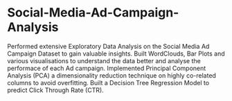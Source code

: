 # Social-Media-Ad-Campaign-Analysis
Performed extensive Exploratory Data Analysis on the Social Media Ad Campaign Dataset to gain valuable insights.
Built WordClouds, Bar Plots and various visualisations to understand the data better and analyse the performace of each Ad campaign.
Implemented Principal Component Analysis (PCA) a dimensionality reduction technique on highly co-related columns to avoid overfitting.
Built a Decision Tree Regression Model to predict Click Through Rate (CTR).

